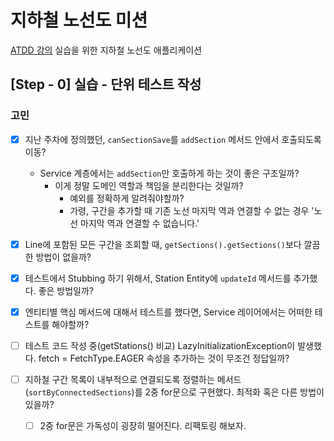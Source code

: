 # 지하철 노선도 미션
[ATDD 강의](https://edu.nextstep.camp/c/R89PYi5H) 실습을 위한 지하철 노선도 애플리케이션


## [Step - 0] 실습 - 단위 테스트 작성


### 고민
- [X] 지난 주차에 정의했던, `canSectionSave`를 `addSection` 메서드 안에서 호출되도록 이동?
  - Service 계층에서는 `addSection`만 호출하게 하는 것이 좋은 구조일까?
    - 이게 정말 도메인 역할과 책임을 분리한다는 것일까?
      - 예외를 정확하게 알려줘야할까?
      - 가령, 구간을 추가할 때 기존 노선 마지막 역과 연결할 수 없는 경우 '노선 마지막 역과 연결할 수 없습니다.'

- [X] Line에 포함된 모든 구간을 조회할 때, `getSections().getSections()`보다 깔끔한 방법이 없을까?
- [X] 테스트에서 Stubbing 하기 위해서, Station Entity에 `updateId` 메서드를 추가했다. 좋은 방법일까?
- [X] 엔티티별 핵심 메서드에 대해서 테스트를 했다면, Service 레이어에서는 어떠한 테스트를 해야할까?
- [ ] 테스트 코드 작성 중(getStations() 비교) LazyInitializationException이 발생했다. fetch = FetchType.EAGER 속성을 추가하는 것이 무조건 정답일까?
- [ ] 지하철 구간 목록이 내부적으로 연결되도록 정렬하는 메서드(`sortByConnectedSections`)를 2중 for문으로 구현했다. 최적화 혹은 다른 방법이 있을까?
  - [ ] 2중 for문은 가독성이 굉장히 떨어진다. 리팩토링 해보자.